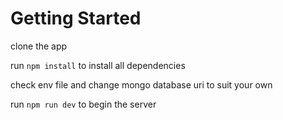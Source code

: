 # Getting Started

clone the app

run `npm install` to install all dependencies

check env file and change mongo database uri to suit your own

run `npm run dev` to begin the server
